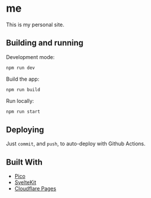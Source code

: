 # me

This is my personal site.

## Building and running 

Development mode:

```bash
npm run dev
```

Build the app:

```bash
npm run build
```

Run locally:

```bash
npm run start
```


## Deploying

Just `commit`, and `push`, to auto-deploy with Github Actions.

## Built With

- [Pico](https://picocss.com)
- [SvelteKit](https://kit.svelte.dev)
- [Cloudflare Pages](https://pages.cloudflare.com)


